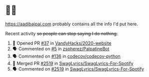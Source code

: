 # 👋🏻
<!--
**aadibajpai/aadibajpai** is a ✨ _special_ ✨ repository because its `README.md` (this file) appears on your GitHub profile.
-->
https://aadibajpai.com probably contains all the info I'd put here.

Recent activity ~~so people can stop saying I do nothing~~:
<!--START_SECTION:activity-->
1. 💪 Opened PR [#37](https://github.com//VandyHacks/2020-website/pull/37) in [VandyHacks/2020-website](https://github.com//VandyHacks/2020-website)
2. 🗣 Commented on [#5](https://github.com//zspherez/PalpatineBot/issues/5) in [zspherez/PalpatineBot](https://github.com//zspherez/PalpatineBot)
3. 🗣 Commented on [#136](https://github.com//codecov/codecov-python/issues/136) in [codecov/codecov-python](https://github.com//codecov/codecov-python)
4. 🎉 Merged PR [#2519](https://github.com//SwagLyrics/SwagLyrics-For-Spotify/pull/2519) in [SwagLyrics/SwagLyrics-For-Spotify](https://github.com//SwagLyrics/SwagLyrics-For-Spotify)
5. 🗣 Commented on [#2519](https://github.com//SwagLyrics/SwagLyrics-For-Spotify/issues/2519) in [SwagLyrics/SwagLyrics-For-Spotify](https://github.com//SwagLyrics/SwagLyrics-For-Spotify)
<!--END_SECTION:activity-->
